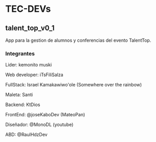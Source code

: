 # TEC-DEVs
## talent_top_v0_1

App para la gestion de alumnos y conferencias del evento TalentTop.

### Integrantes
Lider: kemonito muski 

Web developer: iTsFiliSalza

FullStack: Israel Kamakawiwo'ole (Somewhere over the rainbow)

Maleta: Santi

Backend: KtDios

FrontEnd: @joseKaboDev (MateoPan)

Diseñador: @MonoDL (youtube)

ABD: @RaulHdzDev
